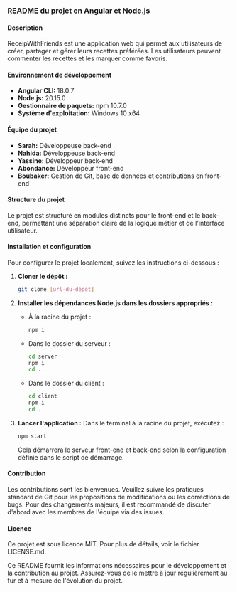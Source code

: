 ### README du projet en Angular et Node.js
#### Description
ReceipWithFriends est une application web qui permet aux utilisateurs de créer, partager et gérer leurs recettes préférées. Les utilisateurs peuvent commenter les recettes et les marquer comme favoris.

#### Environnement de développement
- **Angular CLI:** 18.0.7
- **Node.js:** 20.15.0
- **Gestionnaire de paquets:** npm 10.7.0
- **Système d'exploitation:** Windows 10 x64

#### Équipe du projet
- **Sarah:** Développeuse back-end
- **Nahida:** Développeuse back-end
- **Yassine:** Développeur back-end
- **Abondance:** Développeur front-end
- **Boubaker:** Gestion de Git, base de données et contributions en front-end

#### Structure du projet
Le projet est structuré en modules distincts pour le front-end et le back-end, permettant une séparation claire de la logique métier et de l'interface utilisateur.

#### Installation et configuration
Pour configurer le projet localement, suivez les instructions ci-dessous :

1. **Cloner le dépôt :**
   ```bash
   git clone [url-du-dépôt]
   ```

2. **Installer les dépendances Node.js dans les dossiers appropriés :**
   - À la racine du projet :
     ```bash
     npm i
     ```
   - Dans le dossier du serveur :
     ```bash
     cd server
     npm i
     cd ..
     ```
   - Dans le dossier du client :
     ```bash
     cd client
     npm i
     cd ..
     ```

3. **Lancer l'application :**
   Dans le terminal à la racine du projet, exécutez :
   ```bash
   npm start
   ```
   Cela démarrera le serveur front-end et back-end selon la configuration définie dans le script de démarrage.

#### Contribution
Les contributions sont les bienvenues. Veuillez suivre les pratiques standard de Git pour les propositions de modifications ou les corrections de bugs. Pour des changements majeurs, il est recommandé de discuter d'abord avec les membres de l'équipe via des issues.

#### Licence
Ce projet est sous licence MIT. Pour plus de détails, voir le fichier LICENSE.md.

Ce README fournit les informations nécessaires pour le développement et la contribution au projet. Assurez-vous de le mettre à jour régulièrement au fur et à mesure de l'évolution du projet.
